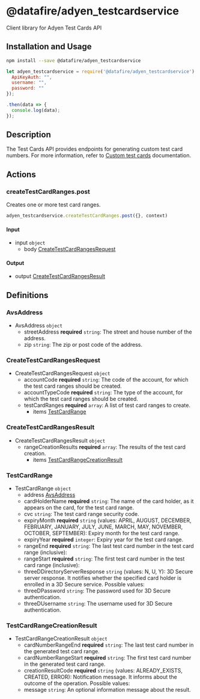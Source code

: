# @datafire/adyen_testcardservice

Client library for Adyen Test Cards API

## Installation and Usage
```bash
npm install --save @datafire/adyen_testcardservice
```
```js
let adyen_testcardservice = require('@datafire/adyen_testcardservice').create({
  ApiKeyAuth: "",
  username: "",
  password: ""
});

.then(data => {
  console.log(data);
});
```

## Description

The Test Cards API provides endpoints for generating custom test card numbers. For more information, refer to [Custom test cards](https://docs.adyen.com/development-resources/test-cards/create-test-cards) documentation.

## Actions

### createTestCardRanges.post
Creates one or more test card ranges.


```js
adyen_testcardservice.createTestCardRanges.post({}, context)
```

#### Input
* input `object`
  * body [CreateTestCardRangesRequest](#createtestcardrangesrequest)

#### Output
* output [CreateTestCardRangesResult](#createtestcardrangesresult)



## Definitions

### AvsAddress
* AvsAddress `object`
  * streetAddress **required** `string`: The street and house number of the address.
  * zip `string`: The zip or post code of the address.

### CreateTestCardRangesRequest
* CreateTestCardRangesRequest `object`
  * accountCode **required** `string`: The code of the account, for which the test card ranges should be created.
  * accountTypeCode **required** `string`: The type of the account, for which the test card ranges should be created.
  * testCardRanges **required** `array`: A list of test card ranges to create.
    * items [TestCardRange](#testcardrange)

### CreateTestCardRangesResult
* CreateTestCardRangesResult `object`
  * rangeCreationResults **required** `array`: The results of the test card creation.
    * items [TestCardRangeCreationResult](#testcardrangecreationresult)

### TestCardRange
* TestCardRange `object`
  * address [AvsAddress](#avsaddress)
  * cardHolderName **required** `string`: The name of the card holder, as it appears on the card, for the test card range.
  * cvc `string`: The test card range security code.
  * expiryMonth **required** `string` (values: APRIL, AUGUST, DECEMBER, FEBRUARY, JANUARY, JULY, JUNE, MARCH, MAY, NOVEMBER, OCTOBER, SEPTEMBER): Expiry month for the test card range.
  * expiryYear **required** `integer`: Expiry year for the test card range.
  * rangeEnd **required** `string`: The last test card number in the test card range (inclusive):
  * rangeStart **required** `string`: The first test card number in the test card range (inclusive):
  * threeDDirectoryServerResponse `string` (values: N, U, Y): 3D Secure server response. It notifies whether the specified card holder is enrolled in a 3D Secure service. Possible values:
  * threeDPassword `string`: The password used for 3D Secure authentication.
  * threeDUsername `string`: The username used for 3D Secure authentication.

### TestCardRangeCreationResult
* TestCardRangeCreationResult `object`
  * cardNumberRangeEnd **required** `string`: The last test card number in the generated test card range.
  * cardNumberRangeStart **required** `string`: The first test card number in the generated test card range.
  * creationResultCode **required** `string` (values: ALREADY_EXISTS, CREATED, ERROR): Notification message. It informs about the outcome of the operation. Possible values:
  * message `string`: An optional information message about the result.


